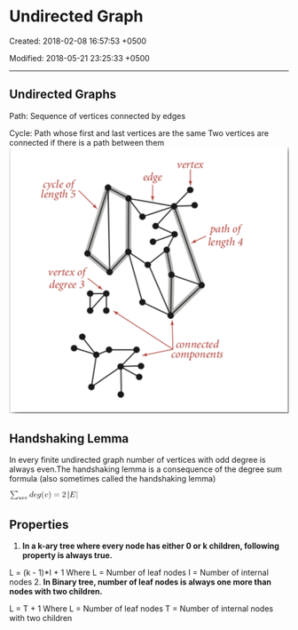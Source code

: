 # Undirected Graph

Created: 2018-02-08 16:57:53 +0500

Modified: 2018-05-21 23:25:33 +0500

---

## Undirected Graphs

Path: Sequence of vertices connected by edges

Cycle: Path whose first and last vertices are the same
Two vertices are connected if there is a path between them
![image](media/Undirected-Graph-image1.png)
## Handshaking Lemma

In every finite undirected graph number of vertices with odd degree is always even.The handshaking lemma is a consequence of the degree sum formula (also sometimes called the handshaking lemma)

![](media/Undirected-Graph-image2.png)
## Properties

1.  **In a k-ary tree where every node has either 0 or k children, following property is always true.**

L = (k - 1)*I + 1
Where L = Number of leaf nodes
I = Number of internal nodes
2.  **In Binary tree, number of leaf nodes is always one more than nodes with two children.**

L = T + 1
Where L = Number of leaf nodes
T = Number of internal nodes with two children
